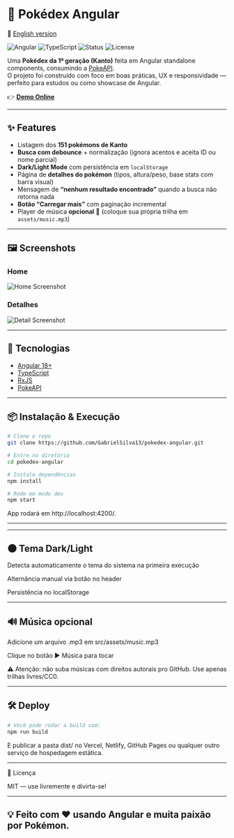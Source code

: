 # 📖 Pokédex Angular

📘 [English version](README.en.md)

![Angular](https://img.shields.io/badge/Angular-18-red?logo=angular)
![TypeScript](https://img.shields.io/badge/TypeScript-5-blue?logo=typescript)
![Status](https://img.shields.io/badge/status-online-brightgreen)
![License](https://img.shields.io/badge/license-MIT-lightgrey)

Uma **Pokédex da 1ª geração (Kanto)** feita em Angular standalone components, consumindo a [PokeAPI](https://pokeapi.co/).  
O projeto foi construído com foco em boas práticas, UX e responsividade — perfeito para estudos ou como showcase de Angular.

👉 **[Demo Online](https://SEU-LINK-DE-DEPLOY.com)**

---

## ✨ Features

- Listagem dos **151 pokémons de Kanto**
- **Busca com debounce** + normalização (ignora acentos e aceita ID ou nome parcial)
- **Dark/Light Mode** com persistência em `localStorage`
- Página de **detalhes do pokémon** (tipos, altura/peso, base stats com barra visual)
- Mensagem de **“nenhum resultado encontrado”** quando a busca não retorna nada
- **Botão “Carregar mais”** com paginação incremental
- Player de música **opcional** 🎵 (coloque sua própria trilha em `assets/music.mp3`)

---

## 🖼️ Screenshots

### Home

![Home Screenshot](https://raw.githubusercontent.com/GabrielSilva13/pokedex-angular/screenshots/home.png)

### Detalhes

![Detail Screenshot](https://raw.githubusercontent.com/GabrielSilva13/pokedex-angular/screenshots/detail.png)

---

## 🚀 Tecnologias

- [Angular 18+](https://angular.dev/)
- [TypeScript](https://www.typescriptlang.org/)
- [RxJS](https://rxjs.dev/)
- [PokeAPI](https://pokeapi.co/)

---

## 📦 Instalação & Execução

```bash
# Clone o repo
git clone https://github.com/GabrielSilva13/pokedex-angular.git

# Entre no diretório
cd pokedex-angular

# Instale dependências
npm install

# Rode em modo dev
npm start
```

App rodará em http://localhost:4200/.

---

---

## 🌑 Tema Dark/Light

Detecta automaticamente o tema do sistema na primeira execução

Alternância manual via botão no header

Persistência no localStorage

---

## 🔊 Música opcional

Adicione um arquivo .mp3 em src/assets/music.mp3

Clique no botão ▶︎ Música para tocar

⚠️ Atenção: não suba músicas com direitos autorais pro GitHub.
Use apenas trilhas livres/CC0.

---

## 🛠️ Deploy

```bash
# Você pode rodar a build com:
npm run build

```

E publicar a pasta dist/ no Vercel, Netlify, GitHub Pages ou qualquer outro serviço de hospedagem estática.

---

📜 Licença

MIT
— use livremente e divirta-se!

---

## 💡 Feito com ❤️ usando Angular e muita paixão por Pokémon.

